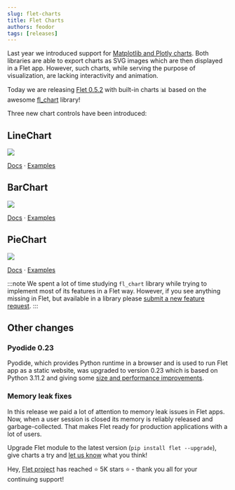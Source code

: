 ```yaml
---
slug: flet-charts
title: Flet Charts
authors: feodor
tags: [releases]
---
```


Last year we introduced support for [Matplotlib and Plotly charts](/blog/matplotlib-and-plotly-charts). Both libraries are able to export charts as SVG images which are then displayed in a Flet app. However, such charts, while serving the purpose of visualization, are lacking interactivity and animation.

Today we are releasing [Flet 0.5.2](https://pypi.org/project/flet/) with built-in charts 📊 based on the awesome [fl_chart](https://pub.dev/packages/fl_chart) library!

Three new chart controls have been introduced:

## LineChart

<img src="/img/docs/controls/charts/linechart-sample-1.gif" className="screenshot-50"/>

[Docs](/docs/controls/linechart) · [Examples](https://github.com/flet-dev/examples/tree/main/python/controls/charts)

## BarChart

<img src="/img/docs/controls/charts/barchart-sample-2.gif" className="screenshot-50"/>

[Docs](/docs/controls/barchart) · [Examples](https://github.com/flet-dev/examples/tree/main/python/controls/charts)

## PieChart

<img src="/img/docs/controls/charts/piechart-sample-2.gif" className="screenshot-30"/>

[Docs](/docs/controls/piechart) · [Examples](https://github.com/flet-dev/examples/tree/main/python/controls/charts)

:::note
We spent a lot of time studying `fl_chart` library while trying to implement most of its features in a Flet way. However, if you see anything missing in Flet, but available in a library please [submit a new feature request](https://github.com/flet-dev/flet/issues).
:::

## Other changes

### Pyodide 0.23

Pyodide, which provides Python runtime in a browser and is used to run Flet app as a static website, was upgraded to version 0.23 which is based on Python 3.11.2 and giving some [size and performance improvements](https://blog.pyodide.org/posts/0.23-release/).

### Memory leak fixes

In this release we paid a lot of attention to memory leak issues in Flet apps. Now, when a user session is closed its memory is reliably released and garbage-collected. That makes Flet ready for production applications with a lot of users.

Upgrade Flet module to the latest version (`pip install flet --upgrade`), give charts a try and [let us know](https://discord.gg/dzWXP8SHG8) what you think!

Hey, [Flet project](https://github.com/flet-dev/flet) has reached ⭐️ 5K stars ⭐️ - thank you all for your continuing support!

